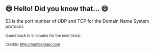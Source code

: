 ## 😄 Hello! Did you know that... 😄
53 is the port number of UDP and TCP for the Domain Name System protocol.

<sup>(come back in 5 minutes for the next trivia)</sup>


<sup>Credits: http://numbersapi.com</sup>
